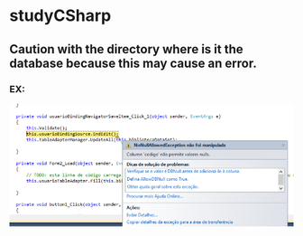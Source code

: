 # studyCSharp
## Caution with the directory where is it the database because this may cause an error.

### EX:
![Example about error](error.PNG)
